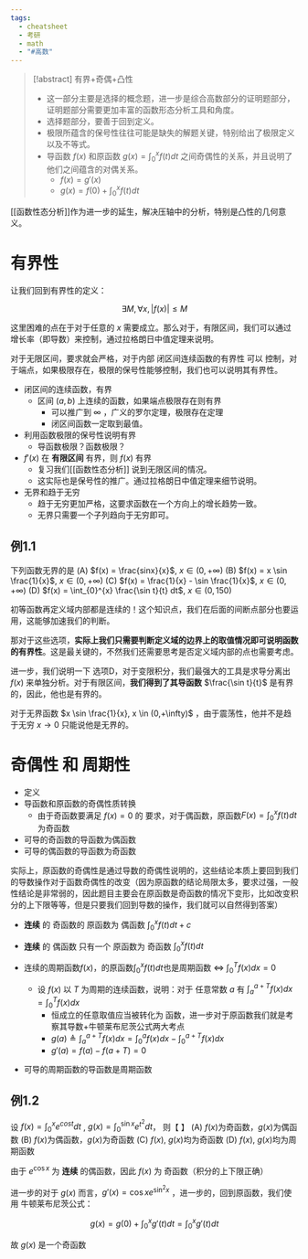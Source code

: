 ```yaml
---
tags:
  - cheatsheet
  - 考研
  - math
  - "#高数"
---
```

> [!abstract] 有界+奇偶+凸性
> - 这一部分主要是选择的概念题，进一步是综合高数部分的证明题部分，证明题部分需要更加丰富的函数形态分析工具和角度。
> - 选择题部分，要善于回到定义。
> - 极限所蕴含的保号性往往可能是缺失的解题关键，特别给出了极限定义以及不等式。
> - 导函数 $f(x)$ 和原函数 $g(x) = \int _{0}^{x}f(t)dt$ 之间奇偶性的关系，并且说明了他们之间蕴含的对偶关系。
> 	- $f(x) = g'(x)$
> 	- $g(x) = f(0) + \int _{0}^{x}f(t)dt$

[[函数性态分析]]作为进一步的延生，解决压轴中的分析，特别是凸性的几何意义。
# 有界性

让我们回到有界性的定义：

$$
\exists M, \forall x, |f(x)| \le M
$$

这里困难的点在于对于任意的 $x$ 需要成立。那么对于，有限区间，我们可以通过增长率（即导数）来控制，通过拉格朗日中值定理来说明。

对于无限区间，要求就会严格，对于内部 闭区间连续函数的有界性 可以 控制，对于端点，如果极限存在，极限的保号性能够控制，我们也可以说明其有界性。

- 闭区间的连续函数，有界
	- 区间 $(a,b)$ 上连续的函数，如果端点极限存在则有界
		- 可以推广到 $\infty$ ，广义的罗尔定理，极限存在定理
		- 闭区间函数一定取到最值。
- 利用函数极限的保号性说明有界
	- 导函数极限？函数极限？
- $f'(x)$ 在 **有限区间** 有界，则 $f(x)$ 有界
	- 复习我们[[函数性态分析]] 说到无限区间的情况。
	- 这实际也是保号性的推广。通过拉格朗日中值定理来细节说明。
- 无界和趋于无穷
	- 趋于无穷更加严格，这要求函数在一个方向上的增长趋势一致。
	- 无界只需要一个子列趋向于无穷即可。

## 例1.1

下列函数无界的是
(A) $f(x) = \frac{sinx}{x}$, $x \in (0,+\infty)$
(B) $f(x) = x \sin \frac{1}{x}$, $x \in (0,+\infty)$
(C) $f(x) = \frac{1}{x} - \sin \frac{1}{x}$, $x \in (0,+\infty)$
(D) $f(x) = \int_{0}^{x} \frac{\sin t}{t} dt$, $x \in (0,150)$

初等函数再定义域内部都是连续的！这个知识点，我们在后面的间断点部分也要运用，这能够加速我们的判断。

那对于这些选项，**实际上我们只需要判断定义域的边界上的取值情况即可说明函数的有界性**。这是最关键的，不然我们还需要思考是否定义域内部的点也需要考虑。

进一步，我们说明一下 选项D，对于变限积分，我们最强大的工具是求导分离出 $f(x)$ 来单独分析。对于有限区间，**我们得到了其导函数** $\frac{\sin t}{t}$ 是有界的，因此，他也是有界的。

对于无界函数 $x \sin \frac{1}{x}, x \in (0,+\infty)$ ，由于震荡性，他并不是趋于无穷 $x \to 0$ 只能说他是无界的。
# 奇偶性 和 周期性

- 定义
- 导函数和原函数的奇偶性质转换
	- 由于奇函数要满足 $f(x) = 0$ 的 要求，对于偶函数，原函数$F(x) = \int _{0}^{x}f(t)dt$为奇函数
- 可导的奇函数的导函数为偶函数
- 可导的偶函数的导函数为奇函数

实际上，原函数的奇偶性是通过导数的奇偶性说明的，这些结论本质上要回到我们的导数操作对于函数奇偶性的改变（因为原函数的结论局限太多，要求过强，一般性结论是非常弱的，因此题目主要会在原函数是奇函数的情况下变形，比如改变积分的上下限等等，但是只要我们回到导数的操作，我们就可以自然得到答案）

- **连续** 的 奇函数的 原函数为 偶函数 $\int _{0}^{x}f(t)dt + c$
- **连续** 的 偶函数 只有一个 原函数为 奇函数 $\int _{0}^{x}f(t)dt$


- 连续的周期函数$f(x)$，的原函数$\int _{0}^{x}f(t)dt$也是周期函数 $\iff$ $\int _{0}^{T}f(x) dx = 0$
	- 设 $f(x)$ 以 $T$ 为周期的连续函数，说明：对于 任意常数 $a$ 有 $\int_{a}^{a+T}f(x)dx = \int _{0}^{T}f(x)dx$
		- 恒成立的任意取值应当被转化为 函数，进一步对于原函数我们就是考察其导数+牛顿莱布尼茨公式两大考点
		- $g(a) \triangleq \int _{a}^{a+T}f(x) dx = \int _{0}^{a}f(x)dx - \int _{0}^{a+T}f(x)dx$
		- $g'(a) = f(a) - f(a+T) = 0$
- 可导的周期函数的导函数是周期函数

## 例1.2

设 $f(x) = \int_0^x e^{cost}dt$ , $g(x) = \int_0^{\sin x} e^{t^{2}}dt$， 则【 】
(A) $f(x)$为奇函数，$g(x)$为偶函数
(B) $f(x)$为偶函数，$g(x)$为奇函数
(C) $f(x)$, $g(x)$均为奇函数
(D) $f(x)$, $g(x)$均为周期函数

由于 $e^{\cos x}$ 为 **连续** 的偶函数，因此 $f(x)$ 为 奇函数（积分的上下限正确）

进一步的对于 $g(x)$ 而言，$g'(x) = \cos x e^{\sin ^{2}x}$ ，进一步的，回到原函数，我们使用 牛顿莱布尼茨公式：

$$
g(x) = g(0) + \int _{0}^{x}g'(t)dt = \int _{0}^{x}g'(t)dt
$$

故 $g(x)$ 是一个奇函数